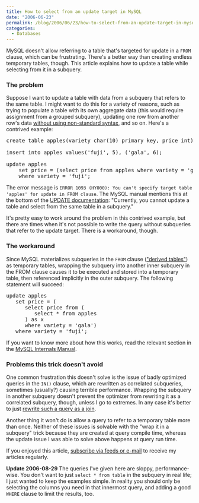 ```yaml
---
title: How to select from an update target in MySQL
date: "2006-06-23"
permalink: /blog/2006/06/23/how-to-select-from-an-update-target-in-mysql/
categories:
  - Databases
---
```

MySQL doesn't allow referring to a table that's targeted for update in a `FROM` clause, which can be frustrating. There's a better way than creating endless temporary tables, though. This article explains how to update a table while selecting from it in a subquery.

### The problem

Suppose I want to update a table with data from a subquery that refers to the same table. I might want to do this for a variety of reasons, such as trying to populate a table with its own aggregate data (this would require assignment from a grouped subquery), updating one row from another row's data [without using non-standard syntax][1], and so on. Here's a contrived example:

<pre>create table apples(variety char(10) primary key, price int);

insert into apples values('fuji', 5), ('gala', 6);

update apples
    set price = (select price from apples where variety = 'gala')
    where variety = 'fuji';</pre>

The error message is `ERROR 1093 (HY000): You can't specify target table 'apples' for update in FROM clause`. The MySQL manual mentions this at the bottom of the [UPDATE documentation][2]: "Currently, you cannot update a table and select from the same table in a subquery."

It's pretty easy to work around the problem in this contrived example, but there are times when it's not possible to write the query without subqueries that refer to the update target. There is a workaround, though.

### The workaround

Since MySQL materializes subqueries in the `FROM` clause (["derived tables"][3]) as temporary tables, wrapping the subquery into another inner subquery in the FROM clause causes it to be executed and stored into a temporary table, then referenced implicitly in the outer subquery. The following statement will succeed:

<pre>update apples
   set price = (
      select price from (
         select * from apples
      ) as x
      where variety = 'gala')
   where variety = 'fuji';</pre>

If you want to know more about how this works, read the relevant section in the [MySQL Internals Manual][4].

### Problems this trick doesn't avoid

One common frustration this doesn't solve is the issue of badly optimized queries in the `IN()` clause, which are rewritten as correlated subqueries, sometimes (usually?) causing terrible performance. Wrapping the subquery in another subquery doesn't prevent the optimizer from rewriting it as a correlated subquery, though, unless I go to extremes. In any case it's better to just [rewrite such a query as a join][5].

Another thing it won't do is allow a query to refer to a temporary table more than once. Neither of these issues is solvable with the "wrap it in a subquery" trick because they are created at query compile time, whereas the update issue I was able to solve above happens at query run time.

If you enjoyed this article, [subscribe via feeds or e-mail][6] to receive my articles regularly.

**Update 2006-08-29** The queries I've given here are sloppy, performance-wise. You don't want to just `select * from table` in the subquery in real life; I just wanted to keep the examples simple. In reality you should only be selecting the columns you need in that innermost query, and adding a good `WHERE` clause to limit the results, too.

 [1]: /blog/2006/03/11/many-to-one-problems-in-sql/
 [2]: http://dev.mysql.com/doc/refman/5.0/en/update.html
 [3]: /blog/2005/09/26/sql-subqueries-and-derived-tables/
 [4]: http://dev.mysql.com/doc/internals/en/select-derived.html
 [5]: /blog/2006/04/30/how-to-optimize-subqueries-and-joins-in-mysql/
 [6]: /blog/subscribe/
